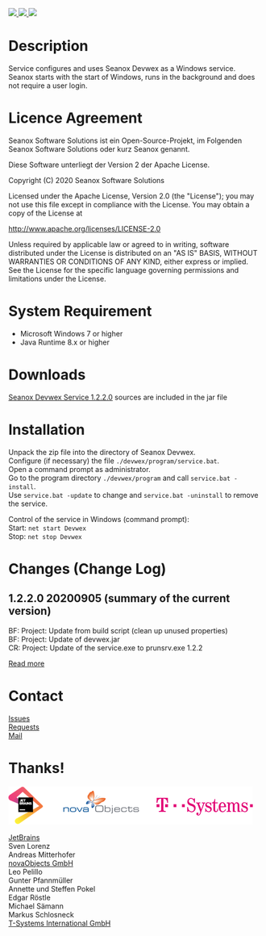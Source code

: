 <p>
  <a href="https://github.com/seanox/devwex-service/pulls"
      title="Development is waiting for new issues / requests / ideas">
    <img src="https://img.shields.io/badge/development-passive-blue?style=for-the-badge">
  </a>
  <a href="https://github.com/seanox/devwex-service/issues">
    <img src="https://img.shields.io/badge/maintenance-active-green?style=for-the-badge">
  </a>
  <a href="http://seanox.de/contact">
    <img src="https://img.shields.io/badge/support-active-green?style=for-the-badge">
  </a>
</p>


# Description
Service configures and uses Seanox Devwex as a Windows service.  
Seanox starts with the start of Windows, runs in the background and does not
require a user login.


# Licence Agreement
Seanox Software Solutions ist ein Open-Source-Projekt, im Folgenden
Seanox Software Solutions oder kurz Seanox genannt.

Diese Software unterliegt der Version 2 der Apache License.

Copyright (C) 2020 Seanox Software Solutions

Licensed under the Apache License, Version 2.0 (the "License"); you may not use
this file except in compliance with the License. You may obtain a copy of the
License at

http://www.apache.org/licenses/LICENSE-2.0  

Unless required by applicable law or agreed to in writing, software distributed
under the License is distributed on an "AS IS" BASIS, WITHOUT WARRANTIES OR
CONDITIONS OF ANY KIND, either express or implied. See the License for the
specific language governing permissions and limitations under the License.


# System Requirement
- Microsoft Windows 7 or higher
- Java Runtime 8.x or higher


# Downloads
[Seanox Devwex Service 1.2.2.0](https://github.com/seanox/devwex-service/raw/master/releases/seanox-devwex-service-1.2.2.0.zip)
sources are included in the jar file


# Installation
Unpack the zip file into the directory of Seanox Devwex.  
Configure (if necessary) the file ``./devwex/program/service.bat``.  
Open a command prompt as administrator.  
Go to the program directory ``./devwex/program`` and call ``service.bat -install``.  
Use ``service.bat -update`` to change and ``service.bat -uninstall`` to remove the
service.

Control of the service in Windows (command prompt):  
Start: ``net start Devwex``  
Stop: ``net stop Devwex``


# Changes (Change Log)
## 1.2.2.0 20200905 (summary of the current version)  
BF: Project: Update from build script (clean up unused properties)  
BF: Project: Update of devwex.jar  
CR: Project: Update of the service.exe to prunsrv.exe 1.2.2  

[Read more](https://raw.githubusercontent.com/seanox/devwex-service/master/CHANGES)


# Contact
[Issues](https://github.com/seanox/devwex-service/issues)  
[Requests](https://github.com/seanox/devwex-service/pulls)  
[Mail](http://seanox.de/contact)


# Thanks!
<img src="https://raw.githubusercontent.com/seanox/seanox/master/sources/resources/images/thanks.png">

[JetBrains](https://www.jetbrains.com/?from=seanox)  
Sven Lorenz  
Andreas Mitterhofer  
[novaObjects GmbH](https://www.novaobjects.de)  
Leo Pelillo  
Gunter Pfannm&uuml;ller  
Annette und Steffen Pokel  
Edgar R&ouml;stle  
Michael S&auml;mann  
Markus Schlosneck  
[T-Systems International GmbH](https://www.t-systems.com)
